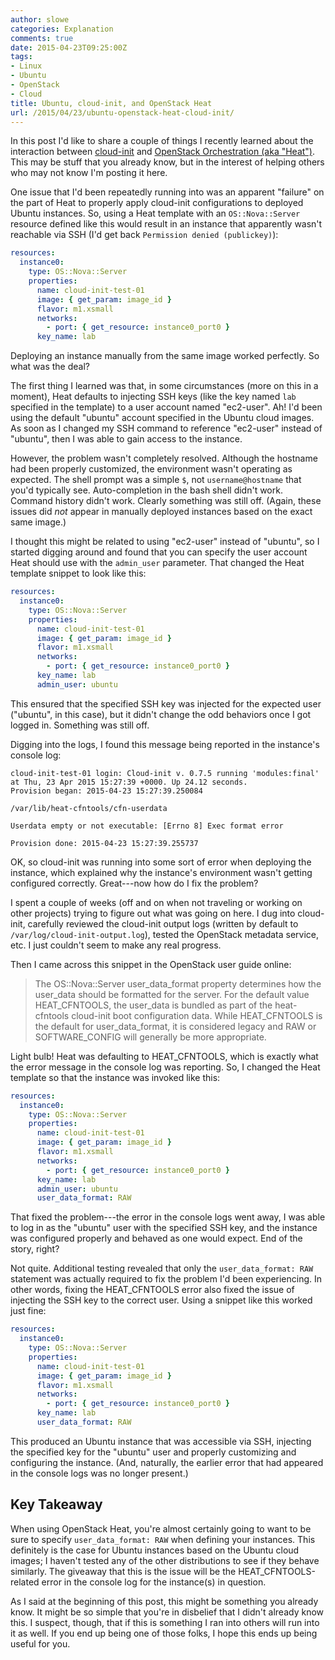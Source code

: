 ```yaml
---
author: slowe
categories: Explanation
comments: true
date: 2015-04-23T09:25:00Z
tags:
- Linux
- Ubuntu
- OpenStack
- Cloud
title: Ubuntu, cloud-init, and OpenStack Heat
url: /2015/04/23/ubuntu-openstack-heat-cloud-init/
---
```


In this post I'd like to share a couple of things I recently learned about the interaction between [cloud-init][link-1] and [OpenStack Orchestration (aka "Heat")][link-2]. This may be stuff that you already know, but in the interest of helping others who may not know I'm posting it here.

One issue that I'd been repeatedly running into was an apparent "failure" on the part of Heat to properly apply cloud-init configurations to deployed Ubuntu instances. So, using a Heat template with an `OS::Nova::Server` resource defined like this would result in an instance that apparently wasn't reachable via SSH (I'd get back `Permission denied (publickey)`):

```yaml
resources:
  instance0:
    type: OS::Nova::Server
    properties:
      name: cloud-init-test-01
      image: { get_param: image_id }
      flavor: m1.xsmall
      networks:
        - port: { get_resource: instance0_port0 }
      key_name: lab
```

Deploying an instance manually from the same image worked perfectly. So what was the deal?

The first thing I learned was that, in some circumstances (more on this in a moment), Heat defaults to injecting SSH keys (like the key named `lab` specified in the template) to a user account named "ec2-user". Ah! I'd been using the default "ubuntu" account specified in the Ubuntu cloud images. As soon as I changed my SSH command to reference "ec2-user" instead of "ubuntu", then I was able to gain access to the instance.

However, the problem wasn't completely resolved. Although the hostname had been properly customized, the environment wasn't operating as expected. The shell prompt was a simple `$`, not `username@hostname` that you'd typically see. Auto-completion in the bash shell didn't work. Command history didn't work. Clearly something was still off. (Again, these issues did _not_ appear in manually deployed instances based on the exact same image.)

I thought this might be related to using "ec2-user" instead of "ubuntu", so I started digging around and found that you can specify the user account Heat should use with the `admin_user` parameter. That changed the Heat template snippet to look like this:

```yaml
resources:
  instance0:
    type: OS::Nova::Server
    properties:
      name: cloud-init-test-01
      image: { get_param: image_id }
      flavor: m1.xsmall
      networks:
        - port: { get_resource: instance0_port0 }
      key_name: lab
      admin_user: ubuntu
```

This ensured that the specified SSH key was injected for the expected user ("ubuntu", in this case), but it didn't change the odd behaviors once I got logged in. Something was still off.

Digging into the logs, I found this message being reported in the instance's console log:

```text
cloud-init-test-01 login: Cloud-init v. 0.7.5 running 'modules:final' at Thu, 23 Apr 2015 15:27:39 +0000. Up 24.12 seconds.
Provision began: 2015-04-23 15:27:39.250084

/var/lib/heat-cfntools/cfn-userdata

Userdata empty or not executable: [Errno 8] Exec format error

Provision done: 2015-04-23 15:27:39.255737
```

OK, so cloud-init was running into some sort of error when deploying the instance, which explained why the instance's environment wasn't getting configured correctly. Great---now how do I fix the problem?

I spent a couple of weeks (off and on when not traveling or working on other projects) trying to figure out what was going on here. I dug into cloud-init, carefully reviewed the cloud-init output logs (written by default to `/var/log/cloud-init-output.log`), tested the OpenStack metadata service, etc. I just couldn't seem to make any real progress.

Then I came across this snippet in the OpenStack user guide online:

>The OS::Nova::Server user_data_format property determines how the user_data should be formatted for the server. For the default value HEAT_CFNTOOLS, the user_data is bundled as part of the heat-cfntools cloud-init boot configuration data. While HEAT_CFNTOOLS is the default for user_data_format, it is considered legacy and RAW or SOFTWARE_CONFIG will generally be more appropriate.

Light bulb! Heat was defaulting to HEAT_CFNTOOLS, which is exactly what the error message in the console log was reporting. So, I changed the Heat template so that the instance was invoked like this:

```yaml
resources:
  instance0:
    type: OS::Nova::Server
    properties:
      name: cloud-init-test-01
      image: { get_param: image_id }
      flavor: m1.xsmall
      networks:
        - port: { get_resource: instance0_port0 }
      key_name: lab
      admin_user: ubuntu
      user_data_format: RAW
```

That fixed the problem---the error in the console logs went away, I was able to log in as the "ubuntu" user with the specified SSH key, and the instance was configured properly and behaved as one would expect. End of the story, right?

Not quite. Additional testing revealed that only the `user_data_format: RAW` statement was actually required to fix the problem I'd been experiencing. In other words, fixing the HEAT_CFNTOOLS error also fixed the issue of injecting the SSH key to the correct user. Using a snippet like this worked just fine:

```yaml
resources:
  instance0:
    type: OS::Nova::Server
    properties:
      name: cloud-init-test-01
      image: { get_param: image_id }
      flavor: m1.xsmall
      networks:
        - port: { get_resource: instance0_port0 }
      key_name: lab
      user_data_format: RAW
```

This produced an Ubuntu instance that was accessible via SSH, injecting the specified key for the "ubuntu" user and properly customizing and configuring the instance. (And, naturally, the earlier error that had appeared in the console logs was no longer present.)

## Key Takeaway

When using OpenStack Heat, you're almost certainly going to want to be sure to specify `user_data_format: RAW` when defining your instances. This definitely is the case for Ubuntu instances based on the Ubuntu cloud images; I haven't tested any of the other distributions to see if they behave similarly. The giveaway that this is the issue will be the HEAT_CFNTOOLS-related error in the console log for the instance(s) in question.

As I said at the beginning of this post, this might be something you already know. It might be so simple that you're in disbelief that I didn't already know this. I suspect, though, that if this is something I ran into others will run into it as well. If you end up being one of those folks, I hope this ends up being useful for you.

[link-1]: http://cloudinit.readthedocs.org/en/latest/
[link-2]: https://wiki.openstack.org/wiki/Heat
